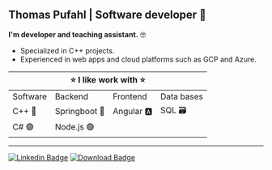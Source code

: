 ## Thomas Pufahl | Software developer 🚀 

**I'm developer and teaching assistant.** 🤓

* Specialized in C++ projects.
* Experienced in web apps and cloud platforms such as GCP and Azure. 

<table >
    <thead>
        <tr>
            <th colspan="4"> ⭐ I like work with ⭐ </th>
        </tr>
    </thead>
    <tbody>
        <tr>
            <td>Software</td>
            <td>Backend</td>
            <td>Frontend</td>
            <td>Data bases</td>
        </tr>
        <tr>
            <td>C++ 🔵 </td>
            <td>Springboot 🍃 </td>
            <td>Angular 🅰️ </td>
            <td>SQL 🗃️ </td>
        </tr>
		<tr>
            <td>C# 🟣 </td>
            <td>Node.js 🟢 </td>
            <td></td>
            <td></td>
        </tr>
    </tbody>
</table>

---
[![Linkedin Badge](https://img.shields.io/badge/-thomaspufahl-0e76a8?style=flat&labelColor=0e76a8&logo=linkedin&logoColor=white)](https://www.linkedin.com/in/thomaspufahl/) [![Download Badge](https://img.shields.io/badge/-resume-d20001?style=flat&labelColor=d20001&logo=DocuSign&logoColor=white)](https://resume-download.azurewebsites.net/resume)